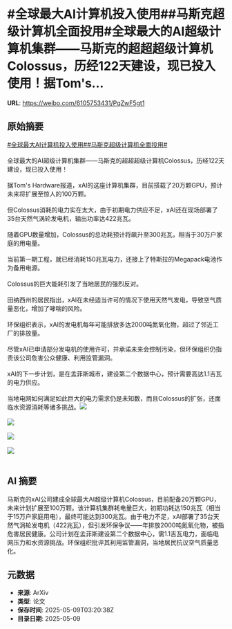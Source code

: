 # #全球最大AI计算机投入使用##马斯克超级计算机全面投用#全球最大的AI超级计算机集群——马斯克的超超超级计算机Colossus，历经122天建设，现已投入使用！据Tom's...

**URL**: https://weibo.com/6105753431/PqZwF5gt1

## 原始摘要

<a href="https://m.weibo.cn/search?containerid=231522type%3D1%26t%3D10%26q%3D%23%E5%85%A8%E7%90%83%E6%9C%80%E5%A4%A7AI%E8%AE%A1%E7%AE%97%E6%9C%BA%E6%8A%95%E5%85%A5%E4%BD%BF%E7%94%A8%23&amp;extparam=%23%E5%85%A8%E7%90%83%E6%9C%80%E5%A4%A7AI%E8%AE%A1%E7%AE%97%E6%9C%BA%E6%8A%95%E5%85%A5%E4%BD%BF%E7%94%A8%23" data-hide=""><span class="surl-text">#全球最大AI计算机投入使用#</span></a><a href="https://m.weibo.cn/search?containerid=231522type%3D1%26t%3D10%26q%3D%23%E9%A9%AC%E6%96%AF%E5%85%8B%E8%B6%85%E7%BA%A7%E8%AE%A1%E7%AE%97%E6%9C%BA%E5%85%A8%E9%9D%A2%E6%8A%95%E7%94%A8%23&amp;extparam=%23%E9%A9%AC%E6%96%AF%E5%85%8B%E8%B6%85%E7%BA%A7%E8%AE%A1%E7%AE%97%E6%9C%BA%E5%85%A8%E9%9D%A2%E6%8A%95%E7%94%A8%23" data-hide=""><span class="surl-text">#马斯克超级计算机全面投用#</span></a><br><br>全球最大的AI超级计算机集群——马斯克的超超超级计算机Colossus，历经122天建设，现已投入使用！<br><br>据Tom's Hardware报道，xAI的这座计算机集群，目前搭载了20万颗GPU，预计未来将扩展至惊人的100万颗。<br><br>但Colossus消耗的电力实在太大，由于初期电力供应不足，xAI还在现场部署了35台天然气涡轮发电机，输出功率达422兆瓦。<br><br>随着GPU数量增加，Colossus的总功耗预计将飙升至300兆瓦，相当于30万户家庭的用电量。<br><br>当前第一期工程，就已经消耗150兆瓦电力，还接上了特斯拉的Megapack电池作为备用电源。<br><br>Colossus的巨大能耗引发了当地居民的强烈反对。<br><br>田纳西州的居民指出，xAI在未经适当许可的情况下使用天然气发电，导致空气质量恶化，增加了哮喘的风险。<br><br>环保组织表示，xAI的发电机每年可能排放多达2000吨氮氧化物，超过了邻近工厂的排放量。<br><br>尽管xAI已申请部分发电机的使用许可，并承诺未来会控制污染，但环保组织仍指责该公司危害公众健康、利用监管漏洞。<br><br>xAI的下一步计划，是在孟菲斯城市，建设第二个数据中心，预计需要高达1.1吉瓦的电力供应。<br><br>当地电网如何满足如此巨大的电力需求仍是未知数，而且Colossus的扩张，还面临水资源消耗等诸多挑战。<img style="" src="https://tvax2.sinaimg.cn/large/006Fd7o3gy1i1907pceyzj31hc0k07wh.jpg" referrerpolicy="no-referrer"><br><br><img style="" src="https://tvax1.sinaimg.cn/large/006Fd7o3gy1i1907a430uj31z4185u0s.jpg" referrerpolicy="no-referrer"><br><br><img style="" src="https://tvax1.sinaimg.cn/large/006Fd7o3gy1i1907a4ibhj30xb0iq1cp.jpg" referrerpolicy="no-referrer"><br><br><img style="" src="https://tvax3.sinaimg.cn/large/006Fd7o3gy1i1909bwuo8j31fg0z8e81.jpg" referrerpolicy="no-referrer"><br><br>

## AI 摘要

马斯克的xAI公司建成全球最大AI超级计算机Colossus，目前配备20万颗GPU，未来计划扩展至100万颗。该计算机集群耗电量巨大，初期功耗达150兆瓦（相当于15万户家庭用电），最终可能达到300兆瓦。由于电力不足，xAI部署了35台天然气涡轮发电机（422兆瓦），但引发环保争议——年排放2000吨氮氧化物，被指危害居民健康。公司计划在孟菲斯建设第二个数据中心，需1.1吉瓦电力，面临电网压力和水资源挑战。环保组织批评其利用监管漏洞，当地居民抗议空气质量恶化。

## 元数据

- **来源**: ArXiv
- **类型**: 论文
- **保存时间**: 2025-05-09T03:20:38Z
- **目录日期**: 2025-05-09
